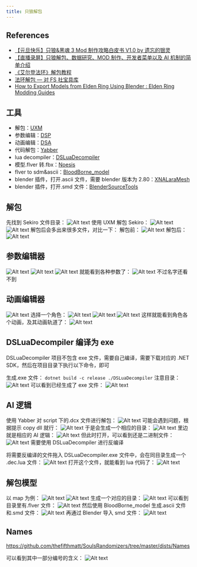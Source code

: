 ```yaml
---
title: 只狼解包
---
```


## References

- [【元旦快乐】只狼&黑魂 3 Mod 制作攻略白皮书 V1.0 by 遗忘的银灵](https://www.bilibili.com/read/cv4264951/)
- [【直播录屏】只狼解包、数据研究、MOD 制作、开发者菜单以及 AI 机制的简单介绍](https://www.bilibili.com/video/BV1rf4y1h7QZ/)
- [《艾尔登法环》解包教程](https://www.bilibili.com/read/cv16477131/)
- [法环解包 — 对 FS 社宝具库](http://includedark.com/index.php/archives/427/)
- [How to Export Models from Elden Ring Using Blender : Elden Ring Modding Guides](https://www.youtube.com/watch?v=f9WtRrl5PSo)

## 工具

- 解包：[UXM](https://github.com/JKAnderson/UXM)
- 参数编辑：[DSP](https://github.com/legendaryhero1981/DSParamEditor)
- 动画编辑：[DSA](https://github.com/Meowmaritus/DSAnimStudio)
- 代码解包：[Yabber](https://github.com/JKAnderson/Yabber)
- lua decompiler：[DSLuaDecompiler](https://github.com/katalash/DSLuaDecompiler)
- 模型.flver 转.fbx：[Noesis](https://www.richwhitehouse.com/filemirror/noesisv4474.zip)
- flver to sdm&ascii：[BloodBorne_model](https://discord.com/invite/MGEEtXD9rr)
- blender 插件，打开.ascii 文件，需要 blender 版本为 2.80：[XNALaraMesh](https://github.com/johnzero7/XNALaraMesh)
- blender 插件，打开.smd 文件：[BlenderSourceTools](http://steamreview.org/BlenderSourceTools/)

## 解包

先找到 Sekiro 文件目录：
![Alt text](image.png)
使用 UXM 解包 Sekiro：
![Alt text](image-1.png)
![Alt text](image-2.png)
解包后会多出来很多文件，对比一下：
解包前：
![Alt text](image-4.png)
解包后：
![Alt text](image-3.png)

## 参数编辑器

![Alt text](image-5.png)
![Alt text](image-6.png)
![Alt text](image-30.png)
就能看到各种参数了：
![Alt text](image-8.png)
不过名字还看不到

## 动画编辑器

![Alt text](image-9.png)
选择一个角色：
![Alt text](image-7.png)
![Alt text](image-11.png)
![Alt text](image-12.png)
这样就能看到角色各个动画，及其动画轨道了：
![Alt text](image-10.png)

## DSLuaDecompiler 编译为 exe

DSLuaDecompiler 项目不包含 exe 文件，需要自己编译，需要下载对应的 .NET SDK，然后在项目目录下执行以下命令，即可

生成.exe 文件：
`dotnet build -c release ./DSLuaDecompiler`
注意目录：
![Alt text](image-18.png)
可以看到已经生成了 exe 文件：
![Alt text](image-19.png)

## AI 逻辑

使用 Yabber 对 script 下的.dcx 文件进行解包：
![Alt text](image-13.png)
可能会遇到问题，根据提示 copy dll 就行：
![Alt text](image-15.png)
于是会生成一个相应的目录：
![Alt text](image-16.png)
里边就是相应的 AI 逻辑：
![Alt text](image-17.png)
但此时打开，可以看到还是二进制文件：
![Alt text](image-20.png)
需要使用 DSLuaDecompiler 进行反编译

将需要反编译的文件拖入 DSLuaDecompiler.exe 文件中，会在同目录生成一个 .dec.lua 文件：
![Alt text](image-21.png)
打开这个文件，就能看到 lua 代码了：
![Alt text](image-22.png)

## 解包模型

以 map 为例：
![Alt text](image-24.png)
![Alt text](image-14.png)
生成一个对应的目录：
![Alt text](image-26.png)
可以看到目录里有.flver 文件：
![Alt text](image-25.png)
然后使用 BloodBorne_model 生成.ascii 文件和.smd 文件：
![Alt text](image-23.png)
再通过 Blender 导入 smd 文件：
![Alt text](image-28.png)

## Names

https://github.com/thefifthmatt/SoulsRandomizers/tree/master/dists/Names

可以看到其中一部分编号的含义：
![Alt text](image-29.png)
